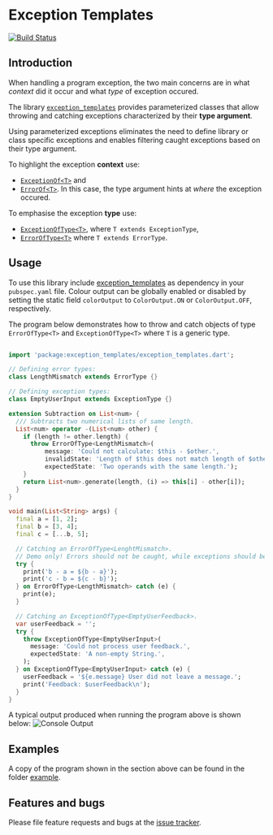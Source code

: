 # Exception Templates

[![Build Status](https://travis-ci.com/simphotonics/exception_templates.svg?branch=master)](https://travis-ci.com/simphotonics/exception_templates)


## Introduction

When handling a program exception, the two main concerns are in what *context*
did it occur and what *type* of exception occured.

The library [`exception_templates`][exception_templates] provides
parameterized classes that allow throwing and catching exceptions characterized
by their **type argument**.

Using parameterized exceptions eliminates the need to define library or class specific exceptions
and enables filtering caught exceptions based on their type argument.

To highlight the exception **context** use:
* [`ExceptionOf<T>`][ExceptionOf<T>] and
* [`ErrorOf<T>`][ErrorOf<T>]. In this case, the type argument hints at *where* the exception occured.

To emphasise the exception **type** use:
* [`ExceptionOfType<T>`][ExceptionOfType<T>], where `T extends ExceptionType`,
* [`ErrorOfType<T>`][ErrorOfType<T>] where `T extends ErrorType`.


## Usage

To use this library include [exception_templates] as dependency in your `pubspec.yaml` file.
Colour output can be globally enabled or disabled by setting the static field `colorOutput`
to `ColorOutput.ON` or `ColorOutput.OFF`, respectively.

The program below demonstrates how
to throw and catch objects of type `ErrorOfType<T>` and `ExceptionOfType<T>` where `T` is a generic type.

```Dart

import 'package:exception_templates/exception_templates.dart';

// Defining error types:
class LengthMismatch extends ErrorType {}

// Defining exception types:
class EmptyUserInput extends ExceptionType {}

extension Subtraction on List<num> {
  /// Subtracts two numerical lists of same length.
  List<num> operator -(List<num> other) {
    if (length != other.length) {
      throw ErrorOfType<LengthMismatch>(
          message: 'Could not calculate: $this - $other.',
          invalidState: 'Length of $this does not match length of $other.',
          expectedState: 'Two operands with the same length.');
    }
    return List<num>.generate(length, (i) => this[i] - other[i]);
  }
}

void main(List<String> args) {
  final a = [1, 2];
  final b = [3, 4];
  final c = [...b, 5];

  // Catching an ErrorOfType<LenghtMismatch>.
  // Demo only! Errors should not be caught, while exceptions should be caught.
  try {
    print('b - a = ${b - a}');
    print('c - b = ${c - b}');
  } on ErrorOfType<LengthMismatch> catch (e) {
    print(e);
  }

  // Catching an ExceptionOfType<EmptyUserFeedback>.
  var userFeedback = '';
  try {
    throw ExceptionOfType<EmptyUserInput>(
      message: 'Could not process user feedback.',
      expectedState: 'A non-empty String.',
    );
  } on ExceptionOfType<EmptyUserInput> catch (e) {
    userFeedback = '${e.message} User did not leave a message.';
    print('Feedback: $userFeedback\n');
  }
}


```
A typical output produced when running the program above is shown below:
![Console Output](https://github.com/simphotonics/exception_templates/main/images/console_output.svg)


## Examples

A copy of the program shown in the section above can be found in the folder  [example].


## Features and bugs

Please file feature requests and bugs at the [issue tracker].

[issue tracker]: https://github.com/simphotonics/exception_templates/issues

[example]: example

[ExceptionOf<T>]: https://pub.dev/documentation/exception_templates/latest/exception_templates/ExceptionOf-class.html

[ExceptionOfType<T>]: https://pub.dev/documentation/exception_templates/latest/exception_templates/ExceptionOfType-class.html

[ErrorOf<T>]: https://pub.dev/documentation/exception_templates/latest/exception_templates/ErrorOf-class.html

[ErrorOfType<T>]: https://pub.dev/documentation/exception_templates/latest/exception_templates/ErrorOfType-class.html

[exception_templates]: https://pub.dev/packages/exception_templates